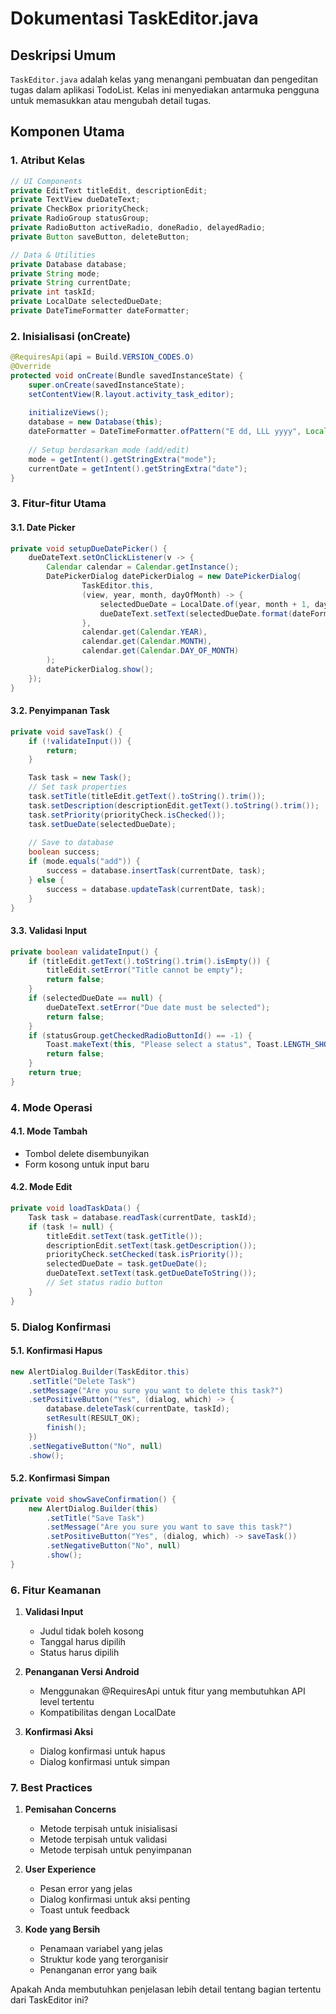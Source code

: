 # Dokumentasi TaskEditor.java

## Deskripsi Umum
`TaskEditor.java` adalah kelas yang menangani pembuatan dan pengeditan tugas dalam aplikasi TodoList. Kelas ini menyediakan antarmuka pengguna untuk memasukkan atau mengubah detail tugas.

## Komponen Utama

### 1. Atribut Kelas
```java
// UI Components
private EditText titleEdit, descriptionEdit;
private TextView dueDateText;
private CheckBox priorityCheck;
private RadioGroup statusGroup;
private RadioButton activeRadio, doneRadio, delayedRadio;
private Button saveButton, deleteButton;

// Data & Utilities
private Database database;
private String mode;
private String currentDate;
private int taskId;
private LocalDate selectedDueDate;
private DateTimeFormatter dateFormatter;
```

### 2. Inisialisasi (onCreate)
```java
@RequiresApi(api = Build.VERSION_CODES.O)
@Override
protected void onCreate(Bundle savedInstanceState) {
    super.onCreate(savedInstanceState);
    setContentView(R.layout.activity_task_editor);
    
    initializeViews();
    database = new Database(this);
    dateFormatter = DateTimeFormatter.ofPattern("E dd, LLL yyyy", Locale.UK);
    
    // Setup berdasarkan mode (add/edit)
    mode = getIntent().getStringExtra("mode");
    currentDate = getIntent().getStringExtra("date");
}
```

### 3. Fitur-fitur Utama

#### 3.1. Date Picker
```java
private void setupDueDatePicker() {
    dueDateText.setOnClickListener(v -> {
        Calendar calendar = Calendar.getInstance();
        DatePickerDialog datePickerDialog = new DatePickerDialog(
                TaskEditor.this,
                (view, year, month, dayOfMonth) -> {
                    selectedDueDate = LocalDate.of(year, month + 1, dayOfMonth);
                    dueDateText.setText(selectedDueDate.format(dateFormatter));
                },
                calendar.get(Calendar.YEAR),
                calendar.get(Calendar.MONTH),
                calendar.get(Calendar.DAY_OF_MONTH)
        );
        datePickerDialog.show();
    });
}
```

#### 3.2. Penyimpanan Task
```java
private void saveTask() {
    if (!validateInput()) {
        return;
    }

    Task task = new Task();
    // Set task properties
    task.setTitle(titleEdit.getText().toString().trim());
    task.setDescription(descriptionEdit.getText().toString().trim());
    task.setPriority(priorityCheck.isChecked());
    task.setDueDate(selectedDueDate);
    
    // Save to database
    boolean success;
    if (mode.equals("add")) {
        success = database.insertTask(currentDate, task);
    } else {
        success = database.updateTask(currentDate, task);
    }
}
```

#### 3.3. Validasi Input
```java
private boolean validateInput() {
    if (titleEdit.getText().toString().trim().isEmpty()) {
        titleEdit.setError("Title cannot be empty");
        return false;
    }
    if (selectedDueDate == null) {
        dueDateText.setError("Due date must be selected");
        return false;
    }
    if (statusGroup.getCheckedRadioButtonId() == -1) {
        Toast.makeText(this, "Please select a status", Toast.LENGTH_SHORT).show();
        return false;
    }
    return true;
}
```

### 4. Mode Operasi

#### 4.1. Mode Tambah
- Tombol delete disembunyikan
- Form kosong untuk input baru

#### 4.2. Mode Edit
```java
private void loadTaskData() {
    Task task = database.readTask(currentDate, taskId);
    if (task != null) {
        titleEdit.setText(task.getTitle());
        descriptionEdit.setText(task.getDescription());
        priorityCheck.setChecked(task.isPriority());
        selectedDueDate = task.getDueDate();
        dueDateText.setText(task.getDueDateToString());
        // Set status radio button
    }
}
```

### 5. Dialog Konfirmasi

#### 5.1. Konfirmasi Hapus
```java
new AlertDialog.Builder(TaskEditor.this)
    .setTitle("Delete Task")
    .setMessage("Are you sure you want to delete this task?")
    .setPositiveButton("Yes", (dialog, which) -> {
        database.deleteTask(currentDate, taskId);
        setResult(RESULT_OK);
        finish();
    })
    .setNegativeButton("No", null)
    .show();
```

#### 5.2. Konfirmasi Simpan
```java
private void showSaveConfirmation() {
    new AlertDialog.Builder(this)
        .setTitle("Save Task")
        .setMessage("Are you sure you want to save this task?")
        .setPositiveButton("Yes", (dialog, which) -> saveTask())
        .setNegativeButton("No", null)
        .show();
}
```

### 6. Fitur Keamanan

1. **Validasi Input**
    - Judul tidak boleh kosong
    - Tanggal harus dipilih
    - Status harus dipilih

2. **Penanganan Versi Android**
    - Menggunakan @RequiresApi untuk fitur yang membutuhkan API level tertentu
    - Kompatibilitas dengan LocalDate

3. **Konfirmasi Aksi**
    - Dialog konfirmasi untuk hapus
    - Dialog konfirmasi untuk simpan

### 7. Best Practices

1. **Pemisahan Concerns**
    - Metode terpisah untuk inisialisasi
    - Metode terpisah untuk validasi
    - Metode terpisah untuk penyimpanan

2. **User Experience**
    - Pesan error yang jelas
    - Dialog konfirmasi untuk aksi penting
    - Toast untuk feedback

3. **Kode yang Bersih**
    - Penamaan variabel yang jelas
    - Struktur kode yang terorganisir
    - Penanganan error yang baik

Apakah Anda membutuhkan penjelasan lebih detail tentang bagian tertentu dari TaskEditor ini?